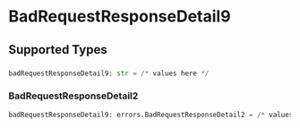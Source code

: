 # BadRequestResponseDetail9


## Supported Types

### 

```python
badRequestResponseDetail9: str = /* values here */
```

### BadRequestResponseDetail2

```python
badRequestResponseDetail9: errors.BadRequestResponseDetail2 = /* values here */
```


